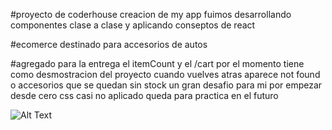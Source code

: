 #proyecto de coderhouse creacion de my app
fuimos desarrollando componentes clase a clase y aplicando conseptos de react

#ecomerce destinado para accesorios de autos

#agregado para la entrega el itemCount y el /cart
por el momento tiene como desmostracion del proyecto cuando vuelves atras aparece not found 
o accesorios que se quedan sin stock un gran desafio para mi por empezar desde cero css casi no aplicado 
queda para practica en el futuro 

![Alt Text](./public/react.gif)